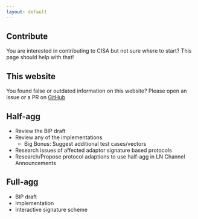```yaml
---
layout: default
---
```


## Contribute

You are interested in contributing to CISA but not sure where to start? This page should help with that!

## This website

You found false or outdated information on this website? Please open an issue or a PR on [GitHub](https://github.com/fjahr/cisa-research)

## Half-agg

- Review the BIP draft
- Review any of the implementations
    - Big Bonus: Suggest additional test cases/vectors
- Research issues of affected adaptor signature based protocols
- Research/Propose protocol adaptions to use half-agg in LN Channel Announcements

## Full-agg

- BIP draft
- Implementation
- Interactive signature scheme

